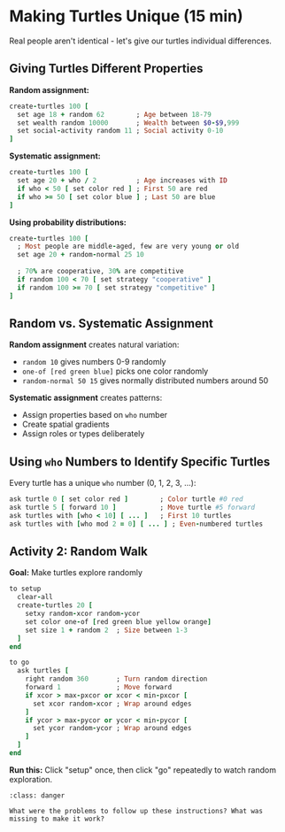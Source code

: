# Making Turtles Unique (15 min)

Real people aren't identical - let's give our turtles individual differences.

## Giving Turtles Different Properties

**Random assignment:**

```ruby
create-turtles 100 [
  set age 18 + random 62        ; Age between 18-79
  set wealth random 10000       ; Wealth between $0-$9,999
  set social-activity random 11 ; Social activity 0-10
]
```

**Systematic assignment:**

```ruby
create-turtles 100 [
  set age 20 + who / 2          ; Age increases with ID
  if who < 50 [ set color red ] ; First 50 are red
  if who >= 50 [ set color blue ] ; Last 50 are blue
]
```

**Using probability distributions:**

```ruby
create-turtles 100 [
  ; Most people are middle-aged, few are very young or old
  set age 20 + random-normal 25 10
  
  ; 70% are cooperative, 30% are competitive  
  if random 100 < 70 [ set strategy "cooperative" ]
  if random 100 >= 70 [ set strategy "competitive" ]
]
```

## Random vs. Systematic Assignment

**Random assignment** creates natural variation:

- `random 10` gives numbers 0-9 randomly
- `one-of [red green blue]` picks one color randomly
- `random-normal 50 15` gives normally distributed numbers around 50

**Systematic assignment** creates patterns:

- Assign properties based on `who` number
- Create spatial gradients
- Assign roles or types deliberately

## Using `who` Numbers to Identify Specific Turtles

Every turtle has a unique `who` number (0, 1, 2, 3, ...):

```ruby
ask turtle 0 [ set color red ]        ; Color turtle #0 red
ask turtle 5 [ forward 10 ]           ; Move turtle #5 forward
ask turtles with [who < 10] [ ... ]   ; First 10 turtles
ask turtles with [who mod 2 = 0] [ ... ] ; Even-numbered turtles
```

## Activity 2: Random Walk

**Goal:** Make turtles explore randomly

```ruby
to setup
  clear-all
  create-turtles 20 [
    setxy random-xcor random-ycor
    set color one-of [red green blue yellow orange]
    set size 1 + random 2  ; Size between 1-3
  ]
end

to go
  ask turtles [
    right random 360       ; Turn random direction
    forward 1              ; Move forward
    if xcor > max-pxcor or xcor < min-pxcor [ 
      set xcor random-xcor ; Wrap around edges
    ]
    if ycor > max-pycor or ycor < min-pycor [
      set ycor random-ycor ; Wrap around edges  
    ]
  ]
end
```

**Run this:** Click "setup" once, then click "go" repeatedly to watch random exploration.

```{admonition} What went wrong?
:class: danger

What were the problems to follow up these instructions? What was missing to make it work?
```
